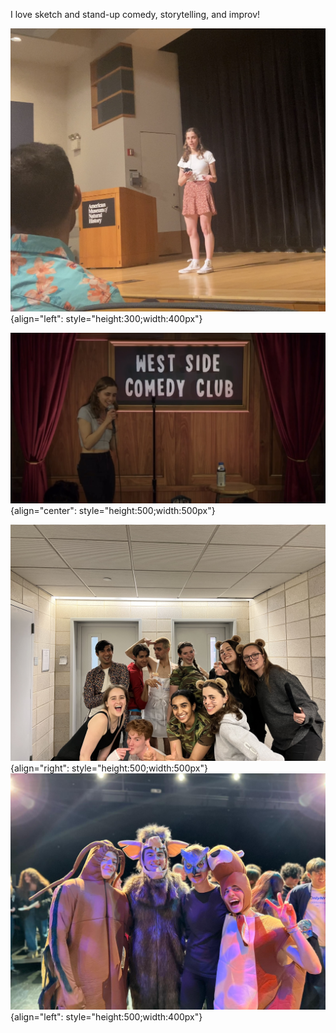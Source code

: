 I love sketch and stand-up comedy, storytelling, and improv!

![AMNH](./media/IMG_0563.jpeg "AMNH"){align="left": style="height:300;width:400px"}

![Comedy Club](./media/IMG_8233.jpeg "Westside Comedy Club"){align="center": style="height:500;width:500px"}

![Latenite](./media/IMG_9061.jpeg "Latenite"){align="right": style="height:500;width:500px"}
![Latenite](./media/ad4bd98f-6f56-4391-8754-937565f4b64b.jpg "Latenite"){align="left": style="height:500;width:400px"}
